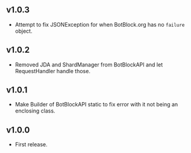 ## v1.0.3
- Attempt to fix JSONException for when BotBlock.org has no `failure` object.

## v1.0.2
- Removed JDA and ShardManager from BotBlockAPI and let RequestHandler handle those.

## v1.0.1
- Make Builder of BotBlockAPI static to fix error with it not being an enclosing class.

## v1.0.0
- First release.
